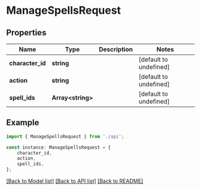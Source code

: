 # ManageSpellsRequest


## Properties

Name | Type | Description | Notes
------------ | ------------- | ------------- | -------------
**character_id** | **string** |  | [default to undefined]
**action** | **string** |  | [default to undefined]
**spell_ids** | **Array&lt;string&gt;** |  | [default to undefined]

## Example

```typescript
import { ManageSpellsRequest } from './api';

const instance: ManageSpellsRequest = {
    character_id,
    action,
    spell_ids,
};
```

[[Back to Model list]](../README.md#documentation-for-models) [[Back to API list]](../README.md#documentation-for-api-endpoints) [[Back to README]](../README.md)
